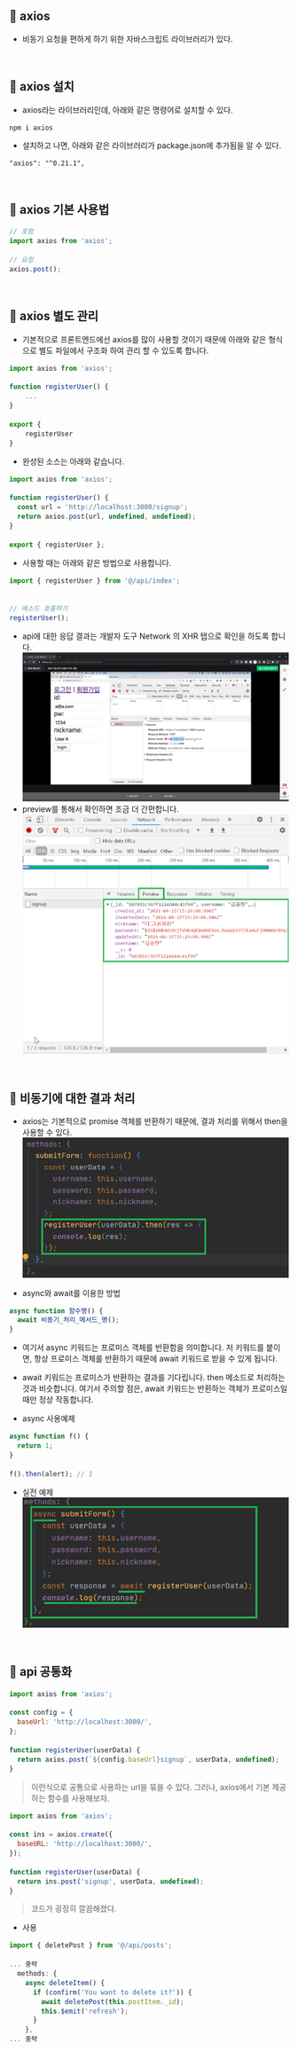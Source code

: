📌 axios
-
* 비동기 요청을 편하게 하기 위한 자바스크립트 라이브러리가 있다.


<br/>

📌 axios 설치
-
* axios라는 라이브러리인데, 아래와 같은 명령어로 설치할 수 있다.
```text
npm i axios
```

* 설치하고 나면, 아래와 같은 라이브러리가 package.json에 추가됨을 알 수 있다.
```text
"axios": "^0.21.1",
```


<br/>

📌 axios 기본 사용법
-
```javascript
// 포함
import axios from 'axios';

// 요청
axios.post();
```


<br/>


📌 axios 별도 관리
-
* 기본적으로 프론트엔드에선 axios를 많이 사용할 것이기 때문에 아래와 같은 형식으로 별도 파일에서 구조화 하여 관리 할 수 있도록 합니다.
```javascript
import axios from 'axios';

function registerUser() {
    ...
}

export {
    registerUser
}
```

* 완성된 소스는 아래와 같습니다.
```javascript
import axios from 'axios';

function registerUser() {
  const url = 'http://localhost:3000/signup';
  return axios.post(url, undefined, undefined);
}

export { registerUser };
```

* 사용할 때는 아래와 같은 방법으로 사용합니다.
```javascript
import { registerUser } from '@/api/index';


// 메소드 호출하기
registerUser();
```

* api에 대한 응답 결과는 개발자 도구 Network 의 XHR 탭으로 확인을 하도록 합니다.
![이미지](./img/1_18.png)
* preview를 통해서 확인하면 조금 더 간편합니다.
![이미지](./img/1_19.png)


<br/>

📌 비동기에 대한 결과 처리
-
* axios는 기본적으로 promise 객체를 반환하기 때문에, 결과 처리를 위해서 then을 사용할 수 있다.
![이미지](./img/1_20.png)


* async와 await를 이용한 방법
```javascript
async function 함수명() {
  await 비동기_처리_메서드_명();
}
```
* 여기서 async 키워드는 프로미스 객체를 반환함을 의미합니다. 저 키워드를 붙이면, 항상 프로미스 객체를 반환하기 때문에 await 키워드로 받을 수 있게 됩니다.
* await 키워드는 프로미스가 반환하는 결과를 기다립니다. then 메소드로 처리하는 것과 비슷합니다. 여기서 주의할 점은, await 키워드는 반환하는 객체가 프로미스일때만 정상 작동합니다.

* async 사용예제
```javascript
async function f() {
  return 1;
}

f().then(alert); // 1
```

* 실전 예제
![이미지](./img/1_21.png)


<br/>

📌 api 공통화
-
```javascript
import axios from 'axios';

const config = {
  baseUrl: 'http://localhost:3000/',
};

function registerUser(userData) {
  return axios.post(`${config.baseUrl}signup`, userData, undefined);
}
```
> 이런식으로 공통으로 사용하는 url을 묶을 수 있다.
> 그러나, axios에서 기본 제공하는 함수를 사용해보자.


```javascript
import axios from 'axios';

const ins = axios.create({
  baseURL: 'http://localhost:3000/',
});

function registerUser(userData) {
  return ins.post('signup', userData, undefined);
}
```
> 코드가 굉장히 깔끔해졌다.


* 사용
```javascript
import { deletePost } from '@/api/posts';

... 중략
  methods: {
    async deleteItem() {
      if (confirm('You want to delete it?')) {
        await deletePost(this.postItem._id);
        this.$emit('refresh');
      }
    },
... 중략

```




    




